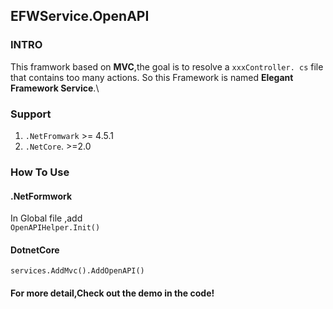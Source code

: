 ## EFWService.OpenAPI

### INTRO
This framwork based on **MVC**,the goal is to resolve a `xxxController. cs` file that contains too many actions. So this Framework is named
     **Elegant Framework Service**.\
### Support
 1. `.NetFromwark` >= 4.5.1
 2.  `.NetCore`. >=2.0

### How To Use

#### .NetFormwork
In Global file ,add  
  ```OpenAPIHelper.Init()```
#### DotnetCore
  ```services.AddMvc().AddOpenAPI()```

#### For more detail,Check out the demo in the code!

      
